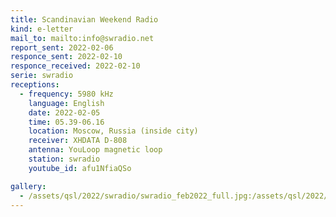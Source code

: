 ```yaml
---
title: Scandinavian Weekend Radio
kind: e-letter
mail_to: mailto:info@swradio.net
report_sent: 2022-02-06
responce_sent: 2022-02-10
responce_received: 2022-02-10
serie: swradio
receptions:
  - frequency: 5980 kHz
    language: English
    date: 2022-02-05
    time: 05.39-06.16
    location: Moscow, Russia (inside city)
    receiver: XHDATA D-808
    antenna: YouLoop magnetic loop
    station: swradio
    youtube_id: afu1NfiaQSo

gallery:
  - /assets/qsl/2022/swradio/swradio_feb2022_full.jpg:/assets/qsl/2022/swradio/swradio_feb2022_small.jpg
---
```

